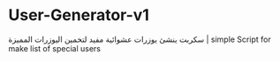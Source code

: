 # User-Generator-v1
 سكربت ينشئ يوزرات عشوائية مفيد لتخمين اليوزرات المميزة | simple  Script for make list of special users
